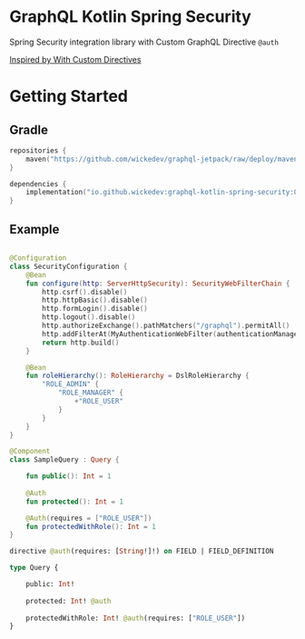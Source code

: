 # GraphQL Kotlin Spring Security

Spring Security integration library with Custom GraphQL Directive `@auth`

[Inspired by With Custom Directives](https://www.apollographql.com/docs/apollo-server/security/authentication/#with-custom-directives)

# Getting Started

## Gradle

```kotlin
repositories {
    maven("https://github.com/wickedev/graphql-jetpack/raw/deploy/maven-repo")
}

dependencies {
    implementation("io.github.wickedev:graphql-kotlin-spring-security:0.2.0")
}
```

## Example

```kotlin

@Configuration
class SecurityConfiguration {
    @Bean
    fun configure(http: ServerHttpSecurity): SecurityWebFilterChain {
        http.csrf().disable()
        http.httpBasic().disable()
        http.formLogin().disable()
        http.logout().disable()
        http.authorizeExchange().pathMatchers("/graphql").permitAll()
        http.addFilterAt(MyAuthenticationWebFilter(authenticationManager), SecurityWebFiltersOrder.AUTHENTICATION)
        return http.build()
    }

    @Bean
    fun roleHierarchy(): RoleHierarchy = DslRoleHierarchy {
        "ROLE_ADMIN" {
            "ROLE_MANAGER" {
                +"ROLE_USER"
            }
        }
    }
}

@Component
class SampleQuery : Query {

    fun public(): Int = 1
    
    @Auth
    fun protected(): Int = 1

    @Auth(requires = ["ROLE_USER"])
    fun protectedWithRole(): Int = 1
}
```

```graphql
directive @auth(requires: [String!]!) on FIELD | FIELD_DEFINITION

type Query {

    public: Int!
    
    protected: Int! @auth
    
    protectedWithRole: Int! @auth(requires: ["ROLE_USER"])
}

```